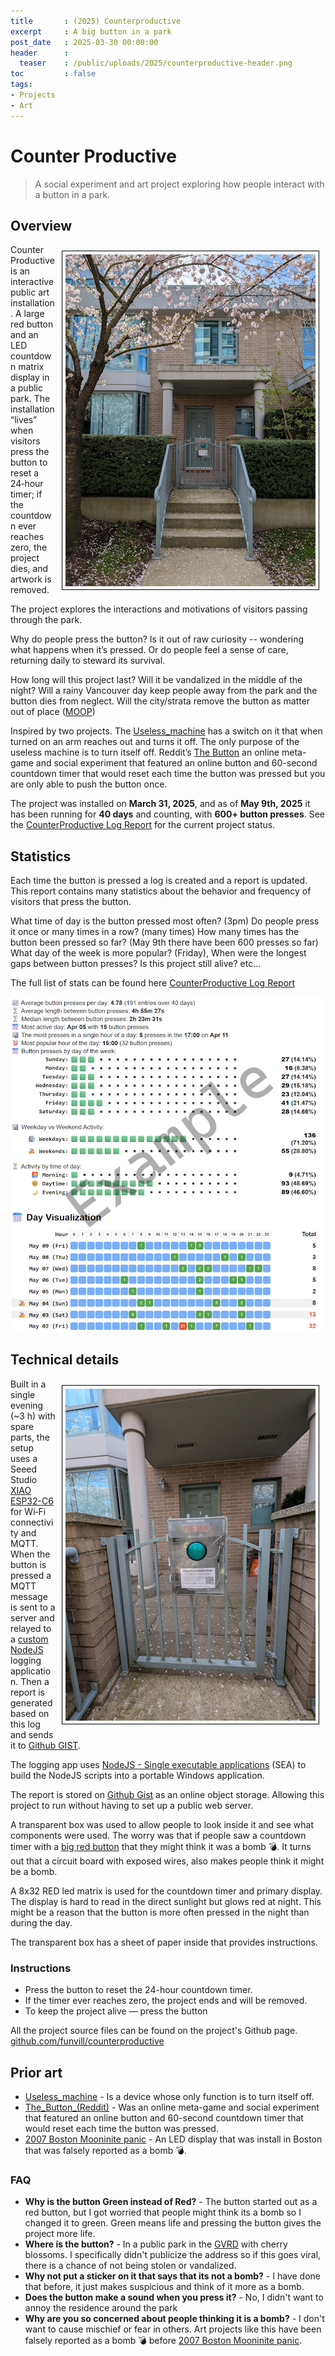 ```yaml
---
title       : (2025) Counterproductive
excerpt     : A big button in a park
post_date   : 2025-03-30 00:00:00
header      :
  teaser    : /public/uploads/2025/counterproductive-header.png
toc         : false
tags:
- Projects
- Art
---
```


# Counter Productive

> A social experiment and art project exploring how people interact with a button in a park.

## Overview

<a href='/public/uploads/2025/counter-productive-zoomed-out.png'><img style="float: right; margin: 10px; max-width: 400px; border: 1px solid black; padding: 5px" src="/public/uploads/2025/counter-productive-zoomed-out.png" alt="Counter productive button"></a>
Counter Productive is an interactive public art installation. A large red button and an LED countdown matrix display in a public park. The installation “lives” when visitors press the button to reset a 24‑hour timer; if the countdown ever reaches zero, the project dies, and artwork is removed.

The project explores the interactions and motivations of visitors passing through the park.

Why do people press the button? Is it out of raw curiosity -- wondering what happens when it’s pressed. Or do people feel a sense of care, returning daily to steward its survival.

How long will this project last? Will it be vandalized in the middle of the night? Will a rainy Vancouver day keep people away from the park and the button dies from neglect. Will the city/strata remove the button as matter out of place ([MOOP](https://burningman.org/event/preparation/leaving-no-trace/moop/))

Inspired by two projects. The [Useless_machine](https://en.m.wikipedia.org/wiki/Useless_machine) has a switch on it that when turned on an arm reaches out and turns it off. The only purpose of the useless machine is to turn itself off. Reddit’s [The Button](https://en.m.wikipedia.org/wiki/The_Button_(Reddit)) an online meta-game and social experiment that featured an online button and 60-second countdown timer that would reset each time the button was pressed but you are only able to push the button once.

The project was installed on **March 31, 2025**, and as of **May 9th, 2025** it has been running for **40 days** and counting, with **600+ button presses**. See the [CounterProductive Log Report](https://blog.abluestar.com/other/counterproductive.html) for the current project status.

## Statistics

Each time the button is pressed a log is created and a report is updated. This report contains many statistics about the behavior and frequency of visitors that press the button.

What time of day is the button pressed most often? (3pm) Do people press it once or many times in a row? (many times) How many times has the button been pressed so far? (May 9th there have been 600 presses so far) What day of the week is more popular? (Friday), When were the longest gaps between button presses? Is this project still alive? etc...

The full list of stats can be found here [CounterProductive Log Report](https://blog.abluestar.com/other/counterproductive.html)

[![Counter productive stats](/public/uploads/2025/day-visualizer_example.png)](https://blog.abluestar.com/other/counterproductive.html)

## Technical details

<a href='/public/uploads/2025/counter-productive.png'><img style="float: right; margin: 10px; max-width: 400px; border: 1px solid black; padding: 5px" src="/public/uploads/2025/counter-productive.png" alt="Counter productive button"></a>

Built in a single evening (~3 h) with spare parts, the setup uses a Seeed Studio [XIAO ESP32-C6](https://wiki.seeedstudio.com/xiao_esp32c6_getting_started/) for Wi‑Fi connectivity and MQTT. When the button is pressed a MQTT message is sent to a server and relayed to a [custom NodeJS](https://github.com/funvill/counterproductive/tree/main/loggingApp) logging application. Then a report is generated based on this log and sends it to [Github GIST](https://gist.github.com/funvill/95b658729c105829aec9ea0e33cfafdb/).

The logging app uses [NodeJS - Single executable applications](https://nodejs.org/api/single-executable-applications.html) (SEA) to build the NodeJS scripts into a portable Windows application.

The report is stored on [Github Gist](https://gist.github.com/) as an online object storage. Allowing this project to run without having to set up a public web server.

A transparent box was used to allow people to look inside it and see what components were used. The worry was that if people saw a countdown timer with a [big red button](https://en.wikipedia.org/wiki/2007_Boston_Mooninite_panic) that they might think it was a bomb 💣. It turns out that a circuit board with exposed wires, also makes people think it might be a bomb.

A 8x32 RED led matrix is used for the countdown timer and primary display. The display is hard to read in the direct sunlight but glows red at night. This might be a reason that the button is more often pressed in the night than during the day.

The transparent box has a sheet of paper inside that provides instructions.

### Instructions

- Press the button to reset the 24-hour countdown timer.
- If the timer ever reaches zero, the project ends and will be removed.
- To keep the project alive — press the button

All the project source files can be found on the project's Github page. [github.com/funvill/counterproductive](https://github.com/funvill/counterproductive)

## Prior art

- [Useless_machine](https://en.m.wikipedia.org/wiki/Useless_machine) - Is a device whose only function is to turn itself off.
- [The_Button_(Reddit)](https://en.m.wikipedia.org/wiki/The_Button_(Reddit)) - Was an online meta-game and social experiment that featured an online button and 60-second countdown timer that would reset each time the button was pressed.
- [2007 Boston Mooninite panic](https://en.wikipedia.org/wiki/2007_Boston_Mooninite_panic) - An LED display that was install in Boston that was falsely reported as a bomb 💣.

### FAQ

- **Why is the button Green instead of Red?** - The button started out as a red button, but I got worried that people might think its a bomb so I changed it to green. Green means life and pressing the button gives the project more life.
- **Where is the button?** - In a public park in the [GVRD](https://en.wikipedia.org/wiki/Metro_Vancouver_Regional_District) with cherry blossoms. I specifically didn't publicize the address so if this goes viral, there is a chance of not being stolen or vandalized.
- **Why not put a sticker on it that says that its not a bomb?** - I have done that before, it just makes suspicious and think of it more as a bomb.
- **Does the button make a sound when you press it?** - No, I didn't want to annoy the residence around the park
- **Why are you so concerned about people thinking it is a bomb?** - I don't want to cause mischief or fear in others. Art projects like this have been falsely reported as a bomb 💣 before [2007 Boston Mooninite panic](https://en.wikipedia.org/wiki/2007_Boston_Mooninite_panic).

